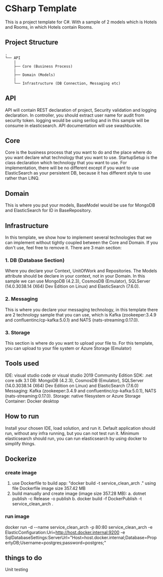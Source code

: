 ﻿# CSharp Template

This is a project template for C#. With a sample of 2 models which is Hotels and Rooms, in which Hotels contain Rooms.

## Project Structure
```
.
└── API
	|
	├── Core (Business Process)
	|
	├── Domain (Models)
	|
	└── Infrastructure (DB Connection, Messaging etc)
```
## API

API will contain REST declaration of project, Security validation and logging declaration. 
In controller, you should extract user name for audit from security token.
logging would be using serilog and in this sample will be consume in elasticsearch.
API documentation will use swashbuckle.

## Core

Core is the business process that you want to do and the place where do you want declare what technology that you want to use.
StartupSetup is the class declaration which technology that you want to use.
For implementation, there will be no different except if you want to use ElasticSearch as your persistent DB, because it has different style to use rather than LINQ.

## Domain

This is where you put your models, BaseModel would be use for MongoDB and ElasticSearch for ID in BaseRepository.

## Infrastructure

In this template, we show how to implement several technologies that we can implement without tightly coupled between the Core and Domain.
If you don't use, feel free to remove it.
There are 3 main section:

### 1. DB (Database Section)

Where you declare your Context, UnitOfWork and Repositories.
The Models attribute should be declare in your context, not in your Domain.
In this sample we can use MongoDB (4.2.3), CosmosDB (Emulator), SQLServer (14.0.3038.14 (X64) Dev Edition on Linux) and ElasticSearch (7.6.0).

### 2. Messaging

This is where you declare your messaging technology, in this template there are 2 technology sample that you can use, which is Kafka (zookeeper:3.4.9 and confluentinc/cp-kafka:5.0.1) and NATS (nats-streaming:0.17.0).

### 3. Storage

This section is where do you want to upload your file to.
For this template, you can upload to your file system or Azure Storage (Emulator)

## Tools used

IDE: visual studio code or visual studio 2019 Community Edition
SDK: .net core sdk 3.1
DB: MongoDB (4.2.3), CosmosDB (Emulator), SQLServer (14.0.3038.14 (X64) Dev Edition on Linux) and ElasticSearch (7.6.0)
Messaging: Kafka (zookeeper:3.4.9 and confluentinc/cp-kafka:5.0.1), NATS (nats-streaming:0.17.0).
Storage: native filesystem or Azure Storage
Container: Docker desktop

## How to run

Install your chosen IDE, load solution, and run it.
Default application should run, without any infra running, but you can not test run it.
Minimum elasticsearch should run, you can run elasticsearch by using docker to simplify things.

## Dockerize

### create image
1. use Dockerfile to build app: "docker build -t service_clean_arch ." using file Dockerfile image size 357.42 MB
2. build manually and create image (image size 357.28 MB): 
	a. dotnet publish -c Release -o publish
	b. docker build -f DockerPublish -t service_clean_arch .

### run image
docker run -d --name service_clean_arch -p 80:80 service_clean_arch -e ElasticConfiguration:Uri=http://host.docker.internal:9200 -e SqlDatabaseSettings:ServerUrl="Host=host.docker.internal;Database=PropertyDB;Username=postgres;password=postgres;"

## things to do

Unit testing